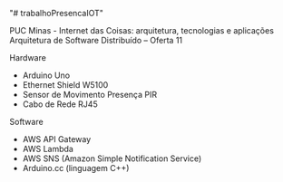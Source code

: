 "# trabalhoPresencaIOT" 

PUC Minas - Internet das Coisas: arquitetura, tecnologias e aplicações
Arquitetura de Software Distribuído – Oferta 11


Hardware
- Arduino Uno
- Ethernet Shield W5100
- Sensor de Movimento Presença PIR
- Cabo de Rede RJ45

Software
- AWS API Gateway
- AWS Lambda
- AWS SNS (Amazon Simple Notification Service) 
- Arduino.cc (linguagem C++)
